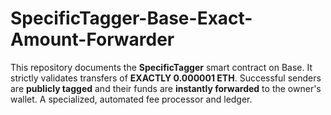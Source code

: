 # SpecificTagger-Base-Exact-Amount-Forwarder
This repository documents the **SpecificTagger** smart contract on Base. It strictly validates transfers of **EXACTLY $0.000001$ ETH**. Successful senders are **publicly tagged** and their funds are **instantly forwarded** to the owner's wallet. A specialized, automated fee processor and ledger.
